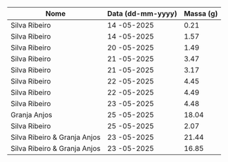 | Nome          | Data (dd-mm-yyyy) | Massa (g) |
|---------------|-------------------|-----------|
| Silva Ribeiro | 14 -05-2025       |  0.21     |
| Silva Ribeiro | 14 -05-2025       |  1.57     |
| Silva Ribeiro | 20 -05-2025       |  1.49     |
| Silva Ribeiro | 21 -05-2025       |  3.47     |
| Silva Ribeiro | 21 -05-2025       |  3.17     |
| Silva Ribeiro | 22 -05-2025       |  4.45     |
| Silva Ribeiro | 22 -05-2025       |  4.49     |
| Silva Ribeiro | 23 -05-2025       |  4.48     |
| Granja Anjos  | 25 -05-2025       | 18.04     |
| Silva Ribeiro | 25 -05-2025       |  2.07     |
| Silva Ribeiro & Granja Anjos | 23 -05-2025       |  21.44    |
| Silva Ribeiro & Granja Anjos | 23 -05-2025       |  16.85    |
